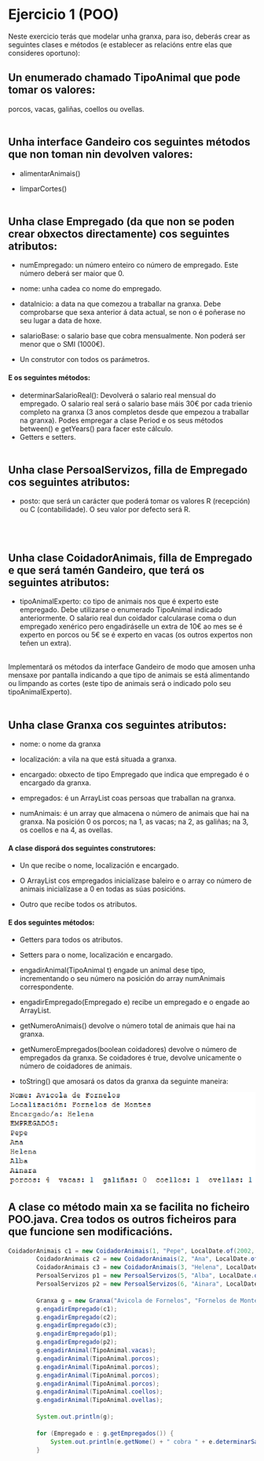 # Ejercicio 1 (POO)

Neste exercicio terás que modelar unha granxa, para iso, deberás crear as seguintes clases e métodos
(e establecer as relacións entre elas que consideres oportuno):

## Un enumerado chamado TipoAnimal que pode tomar os valores: 
porcos, vacas, galiñas, coellos ou ovellas.
<br><br>


## Unha interface Gandeiro cos seguintes métodos que non toman nin devolven valores:
+ alimentarAnimais()
- limparCortes()
<br><br>


## Unha clase Empregado (da que non se poden crear obxectos directamente) cos seguintes atributos:
+ numEmpregado: un número enteiro co número de empregado. Este número
deberá ser maior que 0.
* nome: unha cadea co nome do empregado.
- dataInicio: a data na que comezou a traballar na granxa. Debe
comprobarse que sexa anterior á data actual, se non o é poñerase no seu lugar a
data de hoxe.
+ salarioBase: o salario base que cobra mensualmente. Non poderá ser
menor que o SMI (1000€).
* Un construtor con todos os parámetros.

<h4> E os seguintes métodos:</h4>

- determinarSalarioReal(): Devolverá o salario real mensual do
empregado. O salario real será o salario base máis 30€ por cada trienio completo
na granxa (3 anos completos desde que empezou a traballar na granxa).
Podes empregar a clase Period e os seus métodos between() e getYears() para
facer este cálculo.
- Getters e setters.
<br><br>



## Unha clase PersoalServizos, filla de Empregado cos seguintes atributos:

+ posto: que será un carácter que poderá tomar os valores R (recepción) ou C
(contabilidade). O seu valor por defecto será R.
<br>
<br>


## Unha clase CoidadorAnimais, filla de Empregado e que será tamén Gandeiro, que terá os seguintes atributos:

+ tipoAnimalExperto: co tipo de animais nos que é experto este
empregado. Debe utilizarse o enumerado TipoAnimal indicado anteriormente.
O salario real dun coidador calcularase coma o dun empregado xenérico pero engadiráselle
un extra de 10€ ao mes se é experto en porcos ou 5€ se é experto en vacas (os outros expertos
non teñen un extra).
<br>
Implementará os métodos da interface Gandeiro de modo que amosen unha mensaxe por
pantalla indicando a que tipo de animais se está alimentando ou limpando as cortes (este tipo
de animais será o indicado polo seu tipoAnimalExperto).
<br>
<br>


## Unha clase Granxa cos seguintes atributos:
+ nome: o nome da granxa
* localización: a vila na que está situada a granxa.
- encargado: obxecto de tipo Empregado que indica que empregado é o
encargado da granxa.
+ empregados: é un ArrayList coas persoas que traballan na granxa.
* numAnimais: é un array que almacena o número de animais que hai na
granxa. Na posición 0 os porcos; na 1, as vacas; na 2, as galiñas; na 3, os coellos e na
4, as ovellas.

<h4> A clase disporá dos seguintes construtores:</h4>

- Un que recibe o nome, localización e encargado. 
* O ArrayList cos empregados inicialízase baleiro e o array co número de animais inicialízase a 0 en todas as súas posicións.
+ Outro que recibe todos os atributos.

<h4> E dos seguintes métodos:</h4>

- Getters para todos os atributos.
* Setters para o nome, localización e encargado.
+ engadirAnimal(TipoAnimal t) engade un animal dese tipo,
incrementando o seu número na posición do array numAnimais correspondente.
* engadirEmpregado(Empregado e) recibe un empregado e o engade ao
ArrayList.
- getNumeroAnimais() devolve o número total de animais que hai na
granxa.
+ getNumeroEmpregados(boolean coidadores) devolve o número de
empregados da granxa. Se coidadores é true, devolve unicamente o número de
coidadores de animais.
* toString() que amosará os datos da granxa da seguinte maneira:

![OUTPUT](./githuboutput.png)


## A clase co método main xa se facilita no ficheiro POO.java. Crea todos os outros ficheiros para que funcione sen modificacións.

```java
CoidadorAnimais c1 = new CoidadorAnimais(1, "Pepe", LocalDate.of(2002, Month.MARCH, 2), 1500, TipoAnimal.porcos);
        CoidadorAnimais c2 = new CoidadorAnimais(2, "Ana", LocalDate.of(2020, Month.SEPTEMBER, 3), 1400, TipoAnimal.galiñas);
        CoidadorAnimais c3 = new CoidadorAnimais(3, "Helena", LocalDate.of(2019, Month.OCTOBER, 4), 1700, TipoAnimal.vacas);
        PersoalServizos p1 = new PersoalServizos(5, "Alba", LocalDate.of(2021, Month.JANUARY, 5), 1550, 'R');
        PersoalServizos p2 = new PersoalServizos(6, "Ainara", LocalDate.of(2017, Month.FEBRUARY, 6), 1550, 'C');

        Granxa g = new Granxa("Avicola de Fornelos", "Fornelos de Montes", c3);
        g.engadirEmpregado(c1);
        g.engadirEmpregado(c2);
        g.engadirEmpregado(c3);
        g.engadirEmpregado(p1);
        g.engadirEmpregado(p2);
        g.engadirAnimal(TipoAnimal.vacas);
        g.engadirAnimal(TipoAnimal.porcos);
        g.engadirAnimal(TipoAnimal.porcos);
        g.engadirAnimal(TipoAnimal.porcos);
        g.engadirAnimal(TipoAnimal.porcos);
        g.engadirAnimal(TipoAnimal.coellos);
        g.engadirAnimal(TipoAnimal.ovellas);

        System.out.println(g);

        for (Empregado e : g.getEmpregados()) {
            System.out.println(e.getNome() + " cobra " + e.determinarSalarioReal());
        }
```
